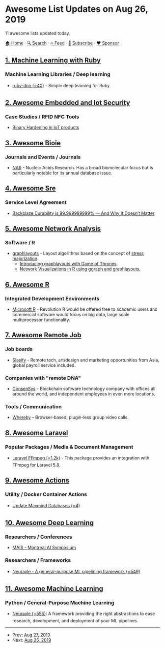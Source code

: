 # Awesome List Updates on Aug 26, 2019

11 awesome lists updated today.

[🏠 Home](/README.md) · [🔍 Search](https://www.trackawesomelist.com/search/) · [🔥 Feed](https://www.trackawesomelist.com/rss.xml) · [📮 Subscribe](https://trackawesomelist.us17.list-manage.com/subscribe?u=d2f0117aa829c83a63ec63c2f&id=36a103854c) · [❤️  Sponsor](https://github.com/sponsors/theowenyoung)



## [1. Machine Learning with Ruby](/content/arbox/machine-learning-with-ruby/README.md)

### Machine Learning Libraries / Deep learning

*   [ruby-dnn (⭐40)](https://github.com/unagiootoro/ruby-dnn) - Simple deep learning for Ruby.

## [2. Awesome Embedded and Iot Security](/content/fkie-cad/awesome-embedded-and-iot-security/README.md)

### Case Studies / RFID NFC Tools

*   [Binary Hardening in IoT products](https://cyber-itl.org/2019/08/26/iot-data-writeup.html)

## [3. Awesome Bioie](/content/caufieldjh/awesome-bioie/README.md)

### Journals and Events / Journals

*   [NAR](https://academic.oup.com/nar) - Nucleic Acids Research. Has a broad biomolecular focus but is particularly notable for its annual database issue.

## [4. Awesome Sre](/content/dastergon/awesome-sre/README.md)

### Service Level Agreement

*   [Backblaze Durability is 99.999999999% — And Why It Doesn’t Matter](https://www.backblaze.com/blog/cloud-storage-durability/)

## [5. Awesome Network Analysis](/content/briatte/awesome-network-analysis/README.md)

### Software / R

*   [graphlayouts](https://cran.r-project.org/package=graphlayouts) - Layout algorithms based on the concept of [stress majorization](https://doi.org/10.1007/978-3-540-31843-9_25).
    *   [Introducing graphlayouts with Game of Thrones](http://blog.schochastics.net/post/introducing-graphlayouts-with-got/).
    *   [Network Visualizations in R using ggraph and graphlayouts](http://mr.schochastics.net/netVizR.html).

## [6. Awesome R](/content/qinwf/awesome-R/README.md)

### Integrated Development Environments

*   [Microsoft R](https://mran.microsoft.com/) - Revolution R would be offered free to academic users and commercial software would focus on big data, large scale multiprocessor functionality.

## [7. Awesome Remote Job](/content/lukasz-madon/awesome-remote-job/README.md)

### Job boards

*   [Slasify](https://slasify.com/en/) - Remote tech, art/design and marketing opportunities from Asia, global payroll service included.

### Companies with "remote DNA"

*   [ConsenSys](https://consensys.net/careers/) - Blockchain software technology company with offices all around the world, and independent employees in even more locations.

### Tools / Communication

*   [Whereby](https://whereby.com) – Browser-based, plugin-less group video calls.

## [8. Awesome Laravel](/content/chiraggude/awesome-laravel/README.md)

### Popular Packages / Media & Document Management

*   [Laravel FFmpeg (⭐1.2k)](https://github.com/pascalbaljetmedia/laravel-ffmpeg) - This package provides an integration with FFmpeg for Laravel 5.8.

## [9. Awesome Actions](/content/sdras/awesome-actions/README.md)

### Utility / Docker Container Actions

*   [Update Maxmind Databases (⭐4)](https://github.com/meetup/maxmind-updater)

## [10. Awesome Deep Learning](/content/ChristosChristofidis/awesome-deep-learning/README.md)

### Researchers / Conferences

*   [MAIS - Montreal AI Symposium](https://montrealaisymposium.wordpress.com/)

### Researchers / Frameworks

*   [Neuraxle - A general-purpose ML pipelining framework (⭐549)](https://github.com/Neuraxio/Neuraxle)

## [11. Awesome Machine Learning](/content/josephmisiti/awesome-machine-learning/README.md)

### Python / General-Purpose Machine Learning

*   [Neuraxle (⭐555)](https://github.com/Neuraxio/Neuraxle): A framework providing the right abstractions to ease research, development, and deployment of your ML pipelines.

---

- Prev: [Aug 27, 2019](/content/2019/08/27/README.md)
- Next: [Aug 25, 2019](/content/2019/08/25/README.md)